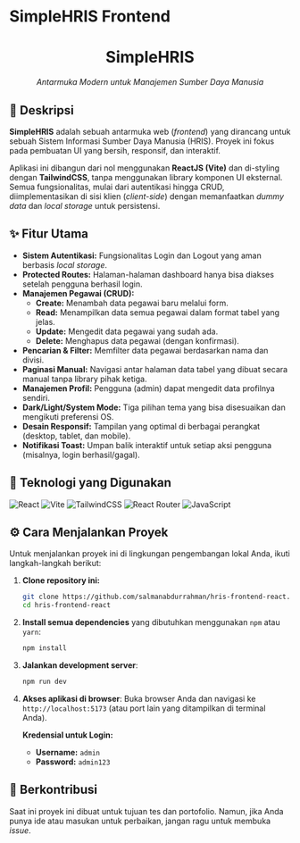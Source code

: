 # SimpleHRIS Frontend

<div align="center">
  <!-- <img src="/public/assets/icons/favicon.ico" alt="Logo SimpleHRIS" loading="lazy"/> -->
  <h1 align="center">SimpleHRIS</h1>
  <p align="center"><em>Antarmuka Modern untuk Manajemen Sumber Daya Manusia</em></p>
</div>

## 📝 Deskripsi

**SimpleHRIS** adalah sebuah antarmuka web (_frontend_) yang dirancang untuk sebuah Sistem Informasi Sumber Daya Manusia (HRIS). Proyek ini fokus pada pembuatan UI yang bersih, responsif, dan interaktif.

Aplikasi ini dibangun dari nol menggunakan **ReactJS (Vite)** dan di-styling dengan **TailwindCSS**, tanpa menggunakan library komponen UI eksternal. Semua fungsionalitas, mulai dari autentikasi hingga CRUD, diimplementasikan di sisi klien (_client-side_) dengan memanfaatkan _dummy data_ dan _local storage_ untuk persistensi.

## ✨ Fitur Utama

- **Sistem Autentikasi:** Fungsionalitas Login dan Logout yang aman berbasis _local storage_.
- **Protected Routes:** Halaman-halaman dashboard hanya bisa diakses setelah pengguna berhasil login.
- **Manajemen Pegawai (CRUD):**
  - **Create:** Menambah data pegawai baru melalui form.
  - **Read:** Menampilkan data semua pegawai dalam format tabel yang jelas.
  - **Update:** Mengedit data pegawai yang sudah ada.
  - **Delete:** Menghapus data pegawai (dengan konfirmasi).
- **Pencarian & Filter:** Memfilter data pegawai berdasarkan nama dan divisi.
- **Paginasi Manual:** Navigasi antar halaman data tabel yang dibuat secara manual tanpa library pihak ketiga.
- **Manajemen Profil:** Pengguna (admin) dapat mengedit data profilnya sendiri.
- **Dark/Light/System Mode:** Tiga pilihan tema yang bisa disesuaikan dan mengikuti preferensi OS.
- **Desain Responsif:** Tampilan yang optimal di berbagai perangkat (desktop, tablet, dan mobile).
- **Notifikasi Toast:** Umpan balik interaktif untuk setiap aksi pengguna (misalnya, login berhasil/gagal).

## 🚀 Teknologi yang Digunakan

![React](https://img.shields.io/badge/react-%2320232a.svg?style=for-the-badge&logo=react&logoColor=%2361DAFB)
![Vite](https://img.shields.io/badge/vite-%23646CFF.svg?style=for-the-badge&logo=vite&logoColor=white)
![TailwindCSS](https://img.shields.io/badge/tailwindcss-%2338B2AC.svg?style=for-the-badge&logo=tailwind-css&logoColor=white)
![React Router](https://img.shields.io/badge/React_Router-CA4245?style=for-the-badge&logo=react-router&logoColor=white)
![JavaScript](https://img.shields.io/badge/javascript-%23323330.svg?style=for-the-badge&logo=javascript&logoColor=%23F7DF1E)

## ⚙️ Cara Menjalankan Proyek

Untuk menjalankan proyek ini di lingkungan pengembangan lokal Anda, ikuti langkah-langkah berikut:

1.  **Clone repository ini:**

    ```bash
    git clone https://github.com/salmanabdurrahman/hris-frontend-react.git
    cd hris-frontend-react
    ```

2.  **Install semua dependencies** yang dibutuhkan menggunakan `npm` atau `yarn`:

    ```bash
    npm install
    ```

3.  **Jalankan development server**:

    ```bash
    npm run dev
    ```

4.  **Akses aplikasi di browser**:
    Buka browser Anda dan navigasi ke `http://localhost:5173` (atau port lain yang ditampilkan di terminal Anda).

    **Kredensial untuk Login:**
    - **Username:** `admin`
    - **Password:** `admin123`

## 🤝 Berkontribusi

Saat ini proyek ini dibuat untuk tujuan tes dan portofolio. Namun, jika Anda punya ide atau masukan untuk perbaikan, jangan ragu untuk membuka _issue_.
